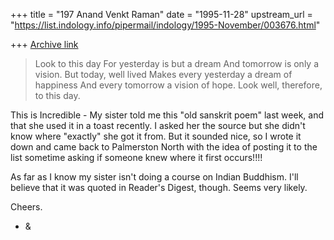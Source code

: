 +++
title = "197 Anand Venkt Raman"
date = "1995-11-28"
upstream_url = "https://list.indology.info/pipermail/indology/1995-November/003676.html"

+++
[Archive link](https://list.indology.info/pipermail/indology/1995-November/003676.html)

>	Look to this day
>	For yesterday is but a dream
>	And tomorrow is only a vision.
>	But today, well lived
>	Makes every yesterday a dream of happiness
>	And every tomorrow a vision of hope.
>	Look well, therefore, to this day.

This is Incredible - My sister told me this "old sanskrit poem" last
week, and that she used it in a toast recently. I asked her the
source but she didn't know where "exactly" she got it from. But it
sounded nice, so I wrote it down and came back to Palmerston North
with the idea of posting it to the list sometime asking if someone
knew where it first occurs!!!!

As far as I know my sister isn't doing a course on Indian Buddhism.
I'll believe that it was quoted in Reader's Digest, though.  Seems
very likely.

Cheers.

- &





